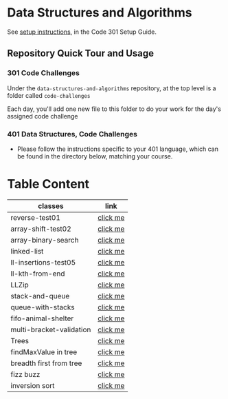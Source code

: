 # Data Structures and Algorithms

See [setup instructions](https://codefellows.github.io/setup-guide/code-301/3-code-challenges), in the Code 301 Setup Guide.

## Repository Quick Tour and Usage

### 301 Code Challenges

Under the `data-structures-and-algorithms` repository, at the top level is a folder called `code-challenges`

Each day, you'll add one new file to this folder to do your work for the day's assigned code challenge

### 401 Data Structures, Code Challenges

- Please follow the instructions specific to your 401 language, which can be found in the directory below, matching your course.


# Table Content 

classes   |    link
------------- | -------------
reverse-test01  | [click me](https://github.com/ahmad-arman/data-structures-and-algorithms/blob/array-reverse/code-challenge-401/class-01/README.md)
array-shift-test02  | [click me](https://github.com/ahmad-arman/data-structures-and-algorithms/blob/main/code-challenge-401/class-02/README.md)
array-binary-search | [click me](https://github.com/ahmad-arman/data-structures-and-algorithms/blob/array-binary-search/code-challenge-401/class-03/README.md)
linked-list  | [click me](https://github.com/ahmad-arman/data-structures-and-algorithms/blob/array-binary-search/code-challenge-401/class-05-linked-list/README.md)
ll-insertions-test05  | [click me](https://github.com/ahmad-arman/data-structures-and-algorithms/blob/main/javascript/Data%20structure/ll-insertions/README.md)
ll-kth-from-end| [click me](https://github.com/ahmad-arman/data-structures-and-algorithms/blob/ll-kth-from-end/javascript/Data%20structure/ll-insertions/ll-kth-from-end/README.md)
LLZip  | [click me](https://github.com/ahmad-arman/data-structures-and-algorithms/tree/ll-zip/javascript/Data%20structure/ll-insertions/LLZip)
stack-and-queue  | [click me](https://github.com/ahmad-arman/data-structures-and-algorithms/tree/stack-and-queue/javascript/Data%20structure/ll-insertions/stack-and-queue)
queue-with-stacks  | [click me](https://github.com/ahmad-arman/data-structures-and-algorithms/blob/queue-with-stacks/javascript/Data%20structure/ll-insertions/queue-with-stacks/README.md)
fifo-animal-shelter | [click me](https://github.com/ahmad-arman/data-structures-and-algorithms/blob/fifo-animal-shelter/javascript/Data%20structure/ll-insertions/fifo-animal-shelter/README.md)
 multi-bracket-validation|[click me ](https://github.com/ahmad-arman/data-structures-and-algorithms/blob/multi-bracket-validation/javascript/Data%20structure/ll-insertions/multi-bracket-validation/README.md)
Trees | [click me](https://github.com/ahmad-arman/data-structures-and-algorithms/blob/tree/javascript/trees/README.md)
findMaxValue in tree | [click me](https://github.com/ahmad-arman/data-structures-and-algorithms/blob/find-maximum-binary-tree/javascript/trees/find-maximum-binary-tree/README.md) 
breadth first from tree| [click me](https://github.com/ahmad-arman/data-structures-and-algorithms/blob/breadth-first/javascript/trees/breadth-first/README.md)
fizz buzz | [click me](https://github.com/ahmad-arman/data-structures-and-algorithms/blob/main/javascript/trees/fizzbuzz-tree/README.md)
inversion sort | [click me](https://github.com/ahmad-arman/data-structures-and-algorithms/tree/SelectionSort/javascript/SelectionSort)


